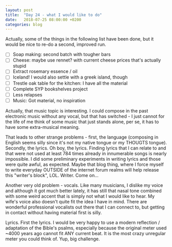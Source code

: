 ```yaml
---
layout: post
title:  "Day 24 - what I would like to do"
date:   2018-07-25 08:00:00 +0200
categories: blog
---
```


Actually, some of the things in the following list have been done, but it would be nice to re-do a second, improved run.

- [ ] Soap making: second batch with tougher bars
- [ ] Cheese: maybe use rennet? with current cheese prices that's actually stupid
- [ ] Extract rosemary essence / oil
- [ ] Iceland! I would also settle with a greek island, though
- [ ] Trestle oak table for the kitchen: I have all the material
- [ ] Complete SYP bookshelves project
- [ ] Less relapses
- [ ] Music: Got material, no inspiration

Actually, that music topic is interesting. I could compose in the past electronic music without any vocal, but that has switched - I just cannot for the life of me think of some music that just stands alone, per se, it has to have some extra-musical meaning. 

That leads to other strange problems - first, the language (composing in English seems silly since it's not my native tongue or my THOUGTS tongue). Secondly, the lyrics. Oh boy, the lyrics. Finding lyrics that I can relate to and that were not used at least 784 times already in innumerable songs is nearly impossible. I did some preliminary experiments in writing lyrics and those were quite awful, as expected. Maybe that blog thing, where I force myself to write everyday OUTSIDE of the internet forum realms will help release this "writer's block", LOL. Writer. Come on...

Another very old problem - vocals. Like many musicians, I dislike my voice and although it got much better lately, it has still that nasal tone combined with some weird accent that is simply not what I would like to hear. My wife's voice also doesn't quite fit the idea I have in mind. There are wonderful professional vocalists out there that I can connect to, but getting in contact without having material first is silly.

Lyrics. First the lyrics. I would be very happy to use a modern reflection / adaptation of the Bible's psalms, especially because the original meter used ~4000 years ago cannot fit ANY current beat. It is the most crazy unregular meter you could think of. Yup, big challenge.

